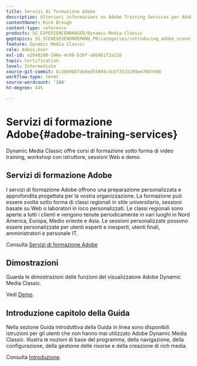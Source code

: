 ```yaml
---
title: Servizi di formazione Adobe
description: Ulteriori informazioni su Adobe Training Services per Adobe Dynamic Media Classic.
contentOwner: Rick Brough
content-type: reference
products: SG_EXPERIENCEMANAGER/Dynamic-Media-Classic
geptopics: SG_SCENESEVENONDEMAND_PK/categories/introducing_adobe_scene7
feature: Dynamic Media Classic
role: Admin,User
exl-id: e2840200-246e-4c68-b10f-a66461f2a118
topic: Certification
level: Intermediate
source-git-commit: bc3b696bfde0ed55894cdcbf3533299ae7697e98
workflow-type: tm+mt
source-wordcount: '160'
ht-degree: 44%

---
```


# Servizi di formazione Adobe{#adobe-training-services}

Dynamic Media Classic offre corsi di formazione sotto forma di video training, workshop con istruttore, sessioni Web e demo.

## Servizi di formazione Adobe

I servizi di formazione Adobe offrono una preparazione personalizzata e approfondita progettata per la vostra organizzazione. La formazione può essere svolta sotto forma di classi regionali in stile universitario, sessioni basate su Web o laboratori in loco personalizzati. Le classi regionali sono aperte a tutti i clienti e vengono tenute periodicamente in vari luoghi in Nord America, Europa, Medio oriente e Asia. Le sessioni personalizzate possono essere personalizzate per utenti esperti e inesperti, utenti finali, amministratori e personale IT.

Consulta [Servizi di formazione Adobe](https://learning.adobe.com/)

## Dimostrazioni

Guarda le dimostrazioni delle funzioni del visualizzatore Adobe Dynamic Media Classic.

Vedi [Demo](https://landing.adobe.com/en/na/dynamic-media/ctir-2755/live-demos.html).

## Introduzione capitolo della Guida

Nella sezione Guida introduttiva della Guida in linea sono disponibili istruzioni per gli utenti che non hanno mai utilizzato Adobe Dynamic Media Classic. Illustra le nozioni di base del programma, della navigazione, della configurazione, della gestione delle risorse e della creazione di rich media.

Consulta [Introduzione](dmc-platform-overview.md).

